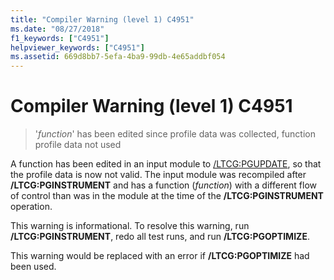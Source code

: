 ```yaml
---
title: "Compiler Warning (level 1) C4951"
ms.date: "08/27/2018"
f1_keywords: ["C4951"]
helpviewer_keywords: ["C4951"]
ms.assetid: 669d8bb7-5efa-4ba9-99db-4e65addbf054
---
```

# Compiler Warning (level 1) C4951

> '*function*' has been edited since profile data was collected, function profile data not used

A function has been edited in an input module to [/LTCG:PGUPDATE](../../build/reference/ltcg-link-time-code-generation.md), so that the profile data is now not valid. The input module was recompiled after **/LTCG:PGINSTRUMENT** and has a function (*function*) with a different flow of control than was in the module at the time of the **/LTCG:PGINSTRUMENT** operation.

This warning is informational. To resolve this warning, run **/LTCG:PGINSTRUMENT**, redo all test runs, and run **/LTCG:PGOPTIMIZE**.

This warning would be replaced with an error if **/LTCG:PGOPTIMIZE** had been used.